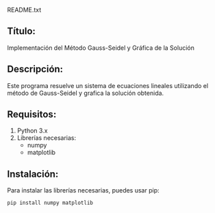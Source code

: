 README.txt

Título:
-------
Implementación del Método Gauss-Seidel y Gráfica de la Solución

Descripción:
-------------
Este programa resuelve un sistema de ecuaciones lineales utilizando el método de Gauss-Seidel y grafica la solución obtenida. 

Requisitos:
-----------
1. Python 3.x
2. Librerías necesarias:
   - numpy
   - matplotlib

Instalación:
------------
Para instalar las librerías necesarias, puedes usar pip:

```sh
pip install numpy matplotlib
